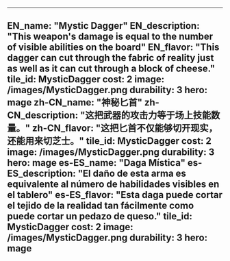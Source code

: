 ---

EN_name: "Mystic Dagger"
EN_description: "This weapon's damage is equal to the number of visible abilities on the board"
EN_flavor: "This dagger can cut through the fabric of reality just as well as it can cut through a block of cheese."
tile_id: MysticDagger
cost: 2
image: /images/MysticDagger.png
durability: 3
hero: mage
zh-CN_name: "神秘匕首"
zh-CN_description: "这把武器的攻击力等于场上技能数量。"
zh-CN_flavor: "这把匕首不仅能够切开现实，还能用来切芝士。"
tile_id: MysticDagger
cost: 2
image: /images/MysticDagger.png
durability: 3
hero: mage
es-ES_name: "Daga Mística"
es-ES_description: "El daño de esta arma es equivalente al número de habilidades visibles en el tablero"
es-ES_flavor: "Esta daga puede cortar el tejido de la realidad tan fácilmente como puede cortar un pedazo de queso."
tile_id: MysticDagger
cost: 2
image: /images/MysticDagger.png
durability: 3
hero: mage
---